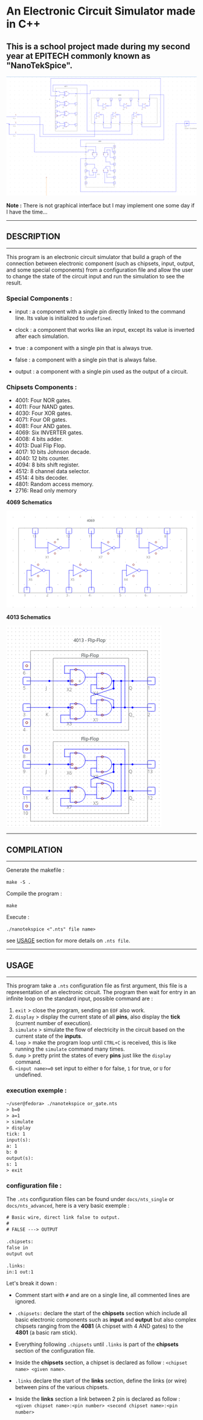 # An Electronic Circuit Simulator made in C++

## This is a school project made during my second year at EPITECH commonly known as "NanoTekSpice". 

<img src="./docs/circuits_png/and_or_not.png">

**Note :** There is not graphical interface but I may implement one some day if I have the time...

****
## DESCRIPTION
****

This program is an electronic circuit simulator that build a graph of the connection between electronic component (such as chipsets, input, output, and some special components) from a configuration file and allow the user to change the state of the circuit input and run the simulation to see the result.

### Special Components :

* input : a component with a single pin directly linked to the command line. Its value is initialized to `undefined`.

* clock : a component that works like an input, except its value is inverted after each simulation.

* true : a component with a single pin that is always true.

* false :  a component with a single pin that is always false.

* output : a component with a single pin used as the output of a circuit.

### Chipsets Components :

* 4001: Four NOR gates.
* 4011: Four NAND gates.
* 4030: Four XOR gates.
* 4071: Four OR gates.
* 4081: Four AND gates.
* 4069: Six INVERTER gates.
* 4008: 4 bits adder.
* 4013: Dual Flip Flop.
* 4017: 10 bits Johnson decade.
* 4040: 12 bits counter.
* 4094: 8 bits shift register.
* 4512: 8 channel data selector.
* 4514: 4 bits decoder.
* 4801: Random access memory.
* 2716: Read only memory

**4069 Schematics**

<img src="./docs/circuits_png/4069.png">

**4013 Schematics**

<img src="./docs/circuits_png/4013 flip-flop.png">

****
## COMPILATION
****

Generate the makefile :

`make -S .`

Compile the program :

`make`

Execute :

`./nanotekspice <".nts" file name>`

see [USAGE]() section for more details on `.nts file`.

****
## USAGE
****

This program take a `.nts` configuration file as first argument, this file is a representation of an electronic circuit.
The program then wait for entry in an infinite loop on the standard input, possible command are :

1. `exit` > close the program, sending an `EOF` also work.
2. `display` > display the current state of all **pins**, also display the **tick** (current number of execution).
3. `simulate` > simulate the flow of electricity in the circuit based on the current state of the **inputs**.
4. `loop` > make the program loop until `CTRL+C` is received, this is like running the `simulate` command many times.
5. `dump` > pretty print the states of every **pins** just like the `display` command.
6. `<input name>=0` set input to either `0` for false, `1` for true, or `U` for undefined.

### execution exemple :

```
∼/user@fedora> ./nanotekspice or_gate.nts
> b=0
> a=1
> simulate
> display
tick: 1
input(s):
a: 1
b: 0
output(s):
s: 1
> exit

```

### configuration file :

The `.nts` configuration files can be found under `docs/nts_single` or `docs/nts_advanced`, here is a very basic exemple : 

```
# Basic wire, direct link false to output.
#
# FALSE ---> OUTPUT

.chipsets:
false in
output out

.links:
in:1 out:1
```

Let's break it down :
- Comment start with `#` and are on a single line, all commented lines are ignored.

- `.chipsets:` declare the start of the **chipsets** section which include all basic electronic components such as **input** and **output** but also complex chipsets ranging from the **4081** (A chipset with 4 AND gates) to the **4801** (a basic ram stick).

- Everything following `.chipsets` until `.links` is part of the **chipsets** section of the configuration file.

- Inside the **chipsets** section, a chipset is declared as follow : `<chipset name> <given name>`.

- `.links` declare the start of the **links** section, define the links (or wire) between pins of the various chipsets.

- Inside the **links** section a link between 2 pin is declared as follow :
`<given chipset name>:<pin number> <second chipset name>:<pin number>`